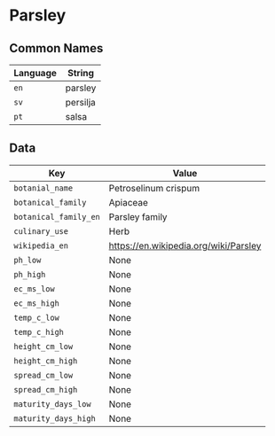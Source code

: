 # Parsley

## Common Names

Language|String
-|-
`en`|parsley
`sv`|persilja
`pt`|salsa


## Data

Key|Value
-|-
`botanial_name`|Petroselinum crispum
`botanical_family`|Apiaceae
`botanical_family_en`|Parsley family
`culinary_use`|Herb
`wikipedia_en`|https://en.wikipedia.org/wiki/Parsley
`ph_low`|None
`ph_high`|None
`ec_ms_low`|None
`ec_ms_high`|None
`temp_c_low`|None
`temp_c_high`|None
`height_cm_low`|None
`height_cm_high`|None
`spread_cm_low`|None
`spread_cm_high`|None
`maturity_days_low`|None
`maturity_days_high`|None


